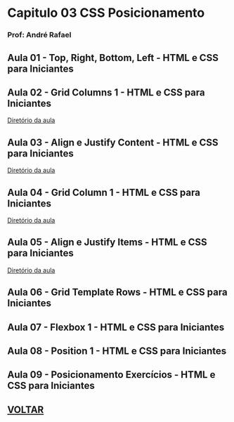 # Capitulo 03 CSS Posicionamento

### Prof: André Rafael

## Aula 01 - Top, Right, Bottom, Left - HTML e CSS para Iniciantes

## Aula 02 - Grid Columns 1 - HTML e CSS para Iniciantes

[Diretório da aula](https://github.com/lex4brao/01.CURSOS.E.ESTUDOS/tree/main/03.ORIGAMID.FRONT-END/01.-.HTML.e.CSS.para.Iniciantes/03.CSS.Posicionamento/aula02.e.03)

## Aula 03 - Align e Justify Content - HTML e CSS para Iniciantes

[Diretório da aula](https://github.com/lex4brao/01.CURSOS.E.ESTUDOS/tree/main/03.ORIGAMID.FRONT-END/01.-.HTML.e.CSS.para.Iniciantes/03.CSS.Posicionamento/aula02.e.03)
## Aula 04 - Grid Column 1 - HTML e CSS para Iniciantes

[Diretório da aula](https://github.com/lex4brao/01.CURSOS.E.ESTUDOS/tree/main/03.ORIGAMID.FRONT-END/01.-.HTML.e.CSS.para.Iniciantes/03.CSS.Posicionamento/aula04.e.05)

## Aula 05 - Align e Justify Items - HTML e CSS para Iniciantes

[Diretório da aula](https://github.com/lex4brao/01.CURSOS.E.ESTUDOS/tree/main/03.ORIGAMID.FRONT-END/01.-.HTML.e.CSS.para.Iniciantes/03.CSS.Posicionamento/aula04.e.05)

## Aula 06 - Grid Template Rows - HTML e CSS para Iniciantes

## Aula 07 - Flexbox 1 - HTML e CSS para Iniciantes

## Aula 08 - Position 1 - HTML e CSS para Iniciantes

## Aula 09 - Posicionamento Exercícios - HTML e CSS para Iniciantes

## [VOLTAR](https://github.com/lex4brao/01.CURSOS.E.ESTUDOS/blob/main/03.ORIGAMID.FRONT-END/01.-.HTML.e.CSS.para.Iniciantes/README.md)
